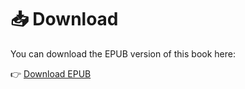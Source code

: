 # 📥 Download

You can download the EPUB version of this book here:

👉 [Download EPUB](../Discovery.epub)
